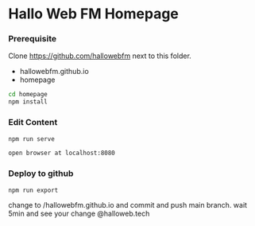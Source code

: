 # Hallo Web FM Homepage

### Prerequisite

Clone https://github.com/hallowebfm next to this folder.

- hallowebfm.github.io
- homepage

```bash
cd homepage
npm install
```

### Edit Content

```bash
npm run serve

open browser at localhost:8080
```

### Deploy to github

```bash
npm run export
```

change to /hallowebfm.github.io and commit and push main branch.
wait 5min and see your change @halloweb.tech
